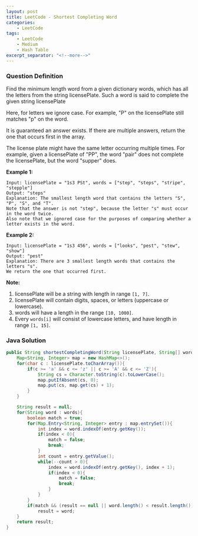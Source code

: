 ```yaml
---
layout: post
title: LeetCode - Shortest Completing Word
categories:
    - LeetCode
tags:
    - LeetCode
    - Medium
    - Hash Table
excerpt_separator: "<!--more-->"
---
```


### Question Definition
Find the minimum length word from a given dictionary words, which has all the letters from the string licensePlate. Such a word is said to complete the given string licensePlate

Here, for letters we ignore case. For example, "P" on the licensePlate still matches "p" on the word.

It is guaranteed an answer exists. If there are multiple answers, return the one that occurs first in the array.

The license plate might have the same letter occurring multiple times. For example, given a licensePlate of "PP", the word "pair" does not complete the licensePlate, but the word "supper" does.
<!--more-->

**Example 1:**
```
Input: licensePlate = "1s3 PSt", words = ["step", "steps", "stripe", "stepple"]
Output: "steps"
Explanation: The smallest length word that contains the letters "S", "P", "S", and "T".
Note that the answer is not "step", because the letter "s" must occur in the word twice.
Also note that we ignored case for the purposes of comparing whether a letter exists in the word.
```
**Example 2:**
```
Input: licensePlate = "1s3 456", words = ["looks", "pest", "stew", "show"]
Output: "pest"
Explanation: There are 3 smallest length words that contains the letters "s".
We return the one that occurred first.
```
**Note:**
1. licensePlate will be a string with length in range `[1, 7]`.
2. licensePlate will contain digits, spaces, or letters (uppercase or lowercase).
3. words will have a length in the range `[10, 1000]`.
4. Every `words[i]` will consist of lowercase letters, and have length in range `[1, 15]`.

### Java Solution
```java
public String shortestCompletingWord(String licensePlate, String[] words) {
    Map<String, Integer> map = new HashMap<>();
    for(char c : licensePlate.toCharArray()){
        if(c >= 'a' && c <= 'z' || c >= 'A' && c <= 'Z'){
            String cs = Character.toString(c).toLowerCase();
            map.putIfAbsent(cs, 0);
            map.put(cs, map.get(cs) + 1);
        }
    }

    String result = null;
    for(String word : words){
        boolean match = true;
        for(Map.Entry<String, Integer> entry : map.entrySet()){
            int index = word.indexOf(entry.getKey());
            if(index < 0){
                match = false;
                break;
            }
            int count = entry.getValue();
            while(--count > 0){
                index = word.indexOf(entry.getKey(), index + 1);
                if(index < 0){
                    match = false;
                    break;
                }
            }
        }
        if(match && (result == null || word.length() < result.length()))
            result = word;
    }
    return result;
}
```